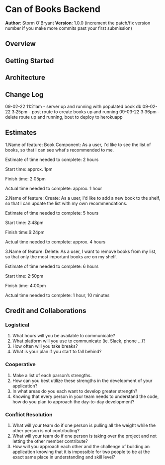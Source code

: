 # Can of Books Backend

**Author**: Storm O'Bryant
**Version**: 1.0.0 (increment the patch/fix version number if you make more commits past your first submission)

## Overview
<!-- Provide a high level overview of what this application is and why you are building it, beyond the fact that it's an assignment for this class. (i.e. What's your problem domain?) -->

## Getting Started
<!-- What are the steps that a user must take in order to build this app on their own machine and get it running? -->

## Architecture
<!-- Provide a detailed description of the application design. What technologies (languages, libraries, etc) you're using, and any other relevant design information. -->

## Change Log

09-02-22 11:21am - server up and running with populated book db
09-02-22 3:25pm - post route to create books up and running
09-03-22 3:36pm -delete route up and running, bout to deploy to herokuapp

## Estimates

1.Name of feature: Book Component: As a user, I'd like to see the list of books, so that I can see what's recommended to me.

Estimate of time needed to complete: 2 hours

Start time: approx. 1pm

Finish time: 2:05pm

Actual time needed to complete: approx. 1 hour

2.Name of feature: Create: As a user, I'd like to add a new book to the shelf, so that I can update the list with my own recommendations.

Estimate of time needed to complete: 5 hours

Start time: 2:48pm

Finish time:6:24pm

Actual time needed to complete: approx. 4 hours

3.Name of feature: Delete: As a user, I want to remove books from my list, so that only the most important books are on my shelf.

Estimate of time needed to complete: 6 hours

Start time: 2:50pm

Finish time: 4:00pm

Actual time needed to complete: 1 hour, 10 minutes

## Credit and Collaborations

### Logistical

1. What hours will you be available to communicate?
2. What platform will you use to communicate (ie. Slack, phone …)?
3. How often will you take breaks?
4. What is your plan if you start to fall behind?

### Cooperative

1. Make a list of each parson’s strengths.
2. How can you best utilize these strengths in the development of your application?
3. In what areas do you each want to develop greater strength?
4. Knowing that every person in your team needs to understand the code, how do you plan to approach the day-to-day development?

### Conflict Resolution

1. What will your team do if one person is pulling all the weight while the other person is not contributing?
2. What will your team do if one person is taking over the project and not letting the other member contribute?
3. How will you approach each other and the challenge of building an application knowing that it is impossible for two people to be at the exact same place in understanding and skill level?
